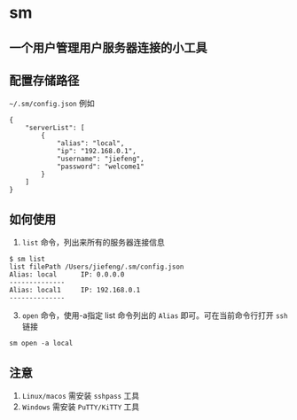 # sm
## 一个用户管理用户服务器连接的小工具
## 配置存储路径
`~/.sm/config.json`
例如
```
{
    "serverList": [
        {
            "alias": "local",
            "ip": "192.168.0.1",
            "username": "jiefeng",
            "password": "welcome1"
        }
    ]
}
```
## 如何使用
1. `list` 命令，列出来所有的服务器连接信息
```
$ sm list              
list filePath /Users/jiefeng/.sm/config.json 
Alias: local      IP: 0.0.0.0  
--------------
Alias: local1     IP: 192.168.0.1    
--------------
```
3. `open` 命令，使用-a指定 list 命令列出的 `Alias` 即可。可在当前命令行打开 `ssh` 链接
```
sm open -a local
```
## 注意
1. `Linux/macos` 需安装 `sshpass` 工具
2. `Windows` 需安装 `PuTTY/KiTTY` 工具
